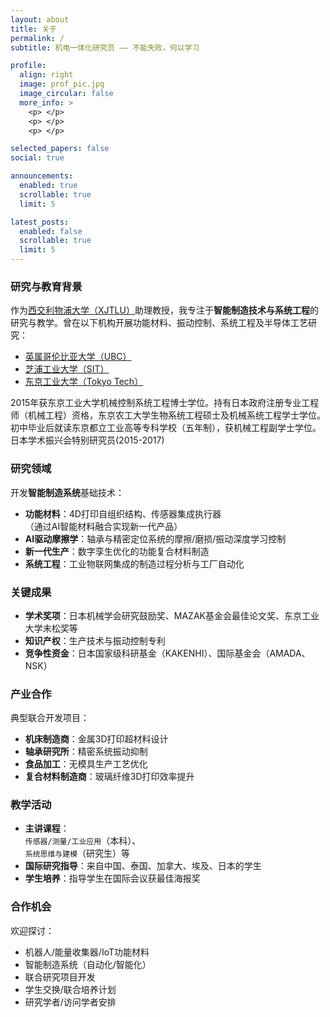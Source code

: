 ```yaml
---
layout: about
title: 关于
permalink: /
subtitle: 机电一体化研究员 —— 不能失败，何以学习

profile:
  align: right
  image: prof_pic.jpg
  image_circular: false
  more_info: >
    <p> </p>
    <p> </p>
    <p> </p>

selected_papers: false
social: true

announcements:
  enabled: true
  scrollable: true
  limit: 5

latest_posts:
  enabled: false
  scrollable: true
  limit: 5
---
```


### 研究与教育背景
作为[西交利物浦大学（XJTLU）](https://www.xjtlu.edu.cn/en)助理教授，我专注于**智能制造技术与系统工程**的研究与教学。曾在以下机构开展功能材料、振动控制、系统工程及半导体工艺研究：
- [英属哥伦比亚大学（UBC）](https://www.ubc.ca)
- [芝浦工业大学（SIT）](https://www.shibaura-it.ac.jp/en/)
- [东京工业大学（Tokyo Tech）](https://www.titech.ac.jp/english)

2015年获东京工业大学机械控制系统工程博士学位。持有日本政府注册专业工程师（机械工程）资格，东京农工大学生物系统工程硕士及机械系统工程学士学位。初中毕业后就读东京都立工业高等专科学校（五年制），获机械工程副学士学位。日本学术振兴会特别研究员(2015-2017)

### 研究领域
开发**智能制造系统**基础技术：
- **功能材料**：4D打印自组织结构、传感器集成执行器  
  （通过AI智能材料融合实现新一代产品）
- **AI驱动摩擦学**：轴承与精密定位系统的摩擦/磨损/振动深度学习控制
- **新一代生产**：数字孪生优化的功能复合材料制造
- **系统工程**：工业物联网集成的制造过程分析与工厂自动化

### 关键成果
- **学术奖项**：日本机械学会研究鼓励奖、MAZAK基金会最佳论文奖、东京工业大学末松奖等
- **知识产权**：生产技术与振动控制专利
- **竞争性资金**：日本国家级科研基金（KAKENHI）、国际基金会（AMADA、NSK）

### 产业合作
典型联合开发项目：
- **机床制造商**：金属3D打印超材料设计
- **轴承研究所**：精密系统振动抑制
- **食品加工**：无模具生产工艺优化
- **复合材料制造商**：玻璃纤维3D打印效率提升

### 教学活动
- **主讲课程**：  
  `传感器/测量/工业应用`（本科）、  
  `系统思维与建模`（研究生）等
- **国际研究指导**：来自中国、泰国、加拿大、埃及、日本的学生
- **学生培养**：指导学生在国际会议获最佳海报奖

### 合作机会
欢迎探讨：
- 机器人/能量收集器/IoT功能材料
- 智能制造系统（自动化/智能化）
- 联合研究项目开发
- 学生交换/联合培养计划
- 研究学者/访问学者安排